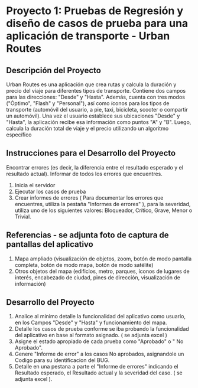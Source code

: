 # Proyecto 1: Pruebas de Regresión y diseño de casos de prueba para una aplicación de transporte - Urban Routes

## Descripción del Proyecto

Urban Routes es una aplicación que crea rutas y calcula la duración y precio del viaje para diferentes tipos de transporte.
Contiene dos campos para las direcciones: "Desde" y "Hasta". Además, cuenta con tres modos ("Óptimo", "Flash" y "Personal"), así como íconos para los tipos de transporte (automóvil del usuario, a pie, taxi, bicicleta, scooter o compartir un automóvil).
Una vez el usuario establece sus ubicaciones "Desde" y "Hasta", la aplicación recibe esa información como puntos "A" y "B". Luego, calcula la duración total de viaje y el precio utilizando un algoritmo específico

## Instrucciones para el Desarrollo del Proyecto

Encontrar errores (es decir, la diferencia entre el resultado esperado y el resultado actual). Informar de todos los errores que encuentres.

1. Inicia el servidor
2. Ejecutar los casos de prueba
3. Crear informes de errores ( Para documentar los errores que encuentres, utiliza la pestaña "Informes de errores"  ), para la severidad, utiliza uno de los siguientes valores: Bloqueador, Crítico, Grave, Menor o Trivial.

## Referencias - se adjunta foto de captura de pantallas del aplicativo

1. Mapa ampliado (visualización de objetos, zoom, botón de modo pantalla completa, botón de modo mapa, botón de modo satélite)
2. Otros objetos del mapa (edificios, metro, parques, íconos de lugares de interés, encabezado de ciudad, pines de dirección, visualización de información)

## Desarrollo del Proyecto

1. Analice al minimo detalle la funcionalidad del aplicativo como usuario, en los Campos "Desde" y "Hasta" y funcionamiento del mapa.
2. Detalle los casos de prueba conforme se iba probando la funcionalidad del aplicativo en base al formato asignado. ( se adjunta excel )
3. Asigne el estado apropiado de cada prueba como "Aprobado" o " No Aprobado".
4. Genere "Informe de error" a los casos No aprobados, asignandole un Codigo para su identificacion del BUG.
5. Detalle en una pestana a parte el "Informe de errores" indicando el Resultado esperado, el Resultado actual y la severidad del caso. ( se adjunta excel ).






